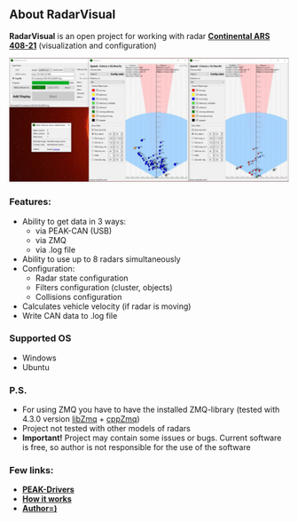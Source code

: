 ## About RadarVisual
**RadarVisual** is an open project for working with radar [**Continental ARS 408-21**](https://conti-engineering.com/components/ars-408/) (visualization and configuration)

![Example](Example.JPG)

### Features:
* Ability to get data in 3 ways:
  * via PEAK-CAN (USB)
  * via ZMQ
  * via .log file
* Ability to use up to 8 radars simultaneously
* Configuration:
  * Radar state configuration 
  * Filters configuration (cluster, objects)
  * Collisions configuration 
* Calculates vehicle velocity (if radar is moving)
* Write CAN data to .log file

### Supported OS
  * Windows
  * Ubuntu

### P.S.
* For using ZMQ you have to have the installed ZMQ-library (tested with 4.3.0 version [libZmq](https://github.com/zeromq/libzmq/releases/tag/v4.3.0) + [cppZmq](https://github.com/zeromq/cppzmq/releases/tag/v4.3.0))
* Project not tested with other models of radars
* __Important!__ Project may contain some issues or bugs. Current software is free, so author is not responsible for the use of the software

### Few links:
  * [**PEAK-Drivers**](https://www.peak-system.com/Drivers.523.0.html?&L=1)
  * [**How it works**](https://www.youtube.com/watch?v=mCstMJNNWWk)
  * [**Author=)**](https://www.linkedin.com/in/anatol-trush-1703b0133/)